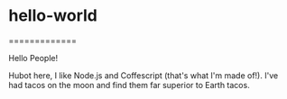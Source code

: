 # hello-world
=============

Hello People!

Hubot here, I like Node.js and Coffescript (that's what I'm made of!).
I've had tacos on the moon and find them far superior to Earth tacos.
